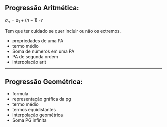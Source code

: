 
## Progressão Aritmética:

$a_n = a_{1}+(n-1)\cdot r$

Tem que ter cuidado se quer incluir ou não os extremos.

- propriedades de uma PA
- termo médio
- Soma de números em uma PA
- PA de segunda ordem
- interpolação arit

---

## Progressão Geométrica:

- formula
- representação gráfica da pg
- termo médio
- termos equidistantes
- interpolação geométrica
- Soma PG infinita